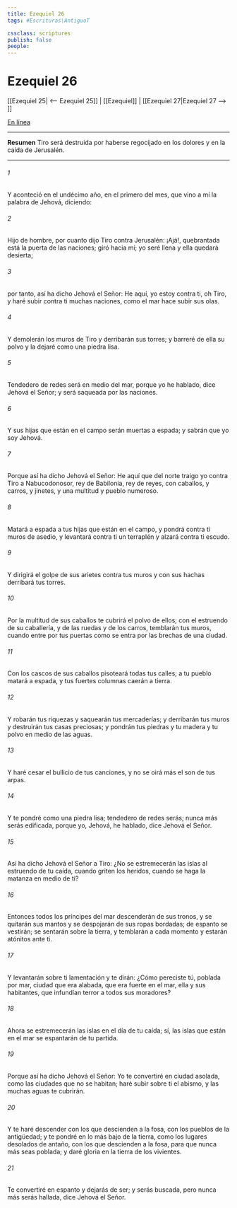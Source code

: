 ```yaml
---
title: Ezequiel 26
tags: #Escrituras\AntiguoT

cssclass: scriptures
publish: false
people:
---
```


# Ezequiel 26
[[Ezequiel 25| <-- Ezequiel 25]] | [[Ezequiel]] | [[Ezequiel 27|Ezequiel 27 --> ]]

[En línea](https://churchofjesuschrist.org/study/scriptures/ot/ezek/26?lang=spa)

---
__Resumen__
Tiro será destruida por haberse regocijado en los dolores y en la caída de Jerusalén.

---
###### 1 
Y aconteció en el undécimo año, en el  primero del mes, que vino a mí la palabra de Jehová, diciendo:

###### 2 
Hijo de hombre, por cuanto dijo Tiro contra Jerusalén: ¡Ajá!, quebrantada está la  puerta de las naciones; giró hacia mí; yo seré llena y ella quedará desierta;

###### 3 
por tanto, así ha dicho Jehová el Señor: He aquí, yo estoy contra ti, oh Tiro, y haré subir contra ti muchas naciones, como el mar hace subir sus olas.

###### 4 
Y demolerán los muros de Tiro y derribarán sus torres; y barreré de ella su polvo y la dejaré como una piedra lisa.

###### 5 
Tendedero de redes será en medio del mar, porque yo he hablado, dice Jehová el Señor; y será saqueada por las naciones.

###### 6 
Y sus hijas que están en el campo serán muertas a espada; y sabrán que yo soy Jehová.

###### 7 
Porque así ha dicho Jehová el Señor: He aquí que del norte traigo yo contra Tiro a Nabucodonosor, rey de Babilonia, rey de reyes, con caballos, y carros, y jinetes, y una multitud y pueblo numeroso.

###### 8 
Matará a espada a tus hijas que están en el campo, y pondrá contra ti muros de asedio, y levantará contra ti un terraplén y alzará contra ti escudo.

###### 9 
Y dirigirá el golpe de sus arietes contra tus muros y con sus hachas derribará tus torres.

###### 10 
Por la multitud de sus caballos te cubrirá el polvo de ellos; con el estruendo de su caballería, y de las ruedas y de los carros, temblarán tus muros, cuando entre por tus puertas como se entra por las brechas de una ciudad.

###### 11 
Con los cascos de sus caballos pisoteará todas tus calles; a tu pueblo matará a espada, y tus fuertes columnas caerán a tierra.

###### 12 
Y robarán tus riquezas y saquearán tus mercaderías; y derribarán tus muros y destruirán tus casas preciosas; y pondrán tus piedras y tu madera y tu polvo en medio de las aguas.

###### 13 
Y haré cesar el bullicio de tus canciones, y no se oirá más el son de tus arpas.

###### 14 
Y te pondré como una piedra lisa; tendedero de redes serás; nunca más serás edificada, porque yo, Jehová, he hablado, dice Jehová el Señor.

###### 15 
Así ha dicho Jehová el Señor a Tiro: ¿No se estremecerán las islas al estruendo de tu caída, cuando griten los heridos, cuando se haga la matanza en medio de ti?

###### 16 
Entonces todos los príncipes del mar descenderán de sus tronos, y se quitarán sus mantos y se despojarán de sus ropas bordadas; de espanto se vestirán; se sentarán sobre la tierra, y temblarán a cada momento y estarán atónitos ante ti.

###### 17 
Y levantarán sobre ti lamentación y te dirán: ¿Cómo pereciste tú, poblada por  mar, ciudad que era alabada, que era fuerte en el mar, ella y sus habitantes, que infundían terror a todos sus moradores?

###### 18 
Ahora se estremecerán las islas en el día de tu caída; sí, las islas que están en el mar se espantarán de tu partida.

###### 19 
Porque así ha dicho Jehová el Señor: Yo te convertiré en ciudad asolada, como las ciudades que no se habitan; haré subir sobre ti el abismo, y las muchas aguas te cubrirán.

###### 20 
Y te haré descender con los que descienden a la fosa, con los pueblos de la antigüedad; y te pondré en lo más bajo de la tierra, como los lugares desolados de antaño, con los que descienden a la fosa, para que nunca más seas poblada; y daré gloria en la tierra de los vivientes.

###### 21 
Te convertiré en espanto y dejarás de ser; y serás buscada, pero nunca más serás hallada, dice Jehová el Señor.

